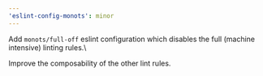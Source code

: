 ```yaml
---
'eslint-config-monots': minor
---
```


Add `monots/full-off` eslint configuration which disables the full (machine intensive) linting rules.\

Improve the composability of the other lint rules.

